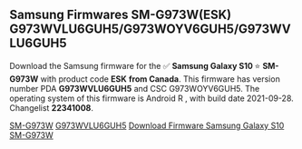 <h2>Samsung Firmwares SM-G973W(ESK) G973WVLU6GUH5/G973WOYV6GUH5/G973WVLU6GUH5</h2>
Download the Samsung firmware for the ✅ <strong>Samsung Galaxy S10 </strong> ⭐ <strong>SM-G973W</strong> with product code <strong>ESK</strong> <strong> from Canada</strong>. This firmware has version number PDA <strong>G973WVLU6GUH5</strong> and CSC G973WOYV6GUH5. The operating system of this firmware is Android R , with build date 2021-09-28. Changelist <strong>22341008</strong>.


[SM-G973W](https://samfirm.shop/samsung/model/SM-G973W)
[G973WVLU6GUH5](https://samfirm.shop/samsung/pda/G973WVLU6GUH5)
[Download Firmware Samsung Galaxy S10 SM-G973W](https://samfirm.shop/samsung/firmware/460524)
